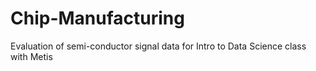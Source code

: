 # Chip-Manufacturing
Evaluation of semi-conductor signal data for Intro to Data Science class with Metis
